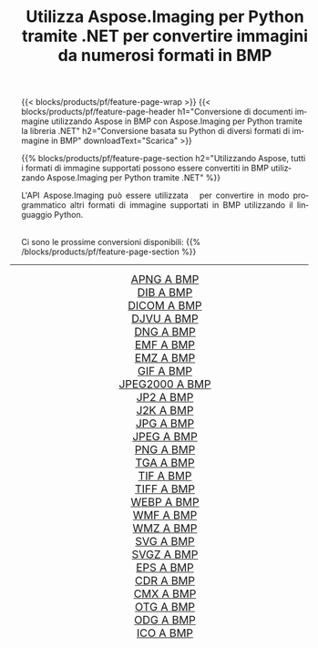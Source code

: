 ﻿---
title: Utilizza Aspose.Imaging per Python tramite .NET per convertire immagini da numerosi formati in BMP 
weight: 3920
url: /it/python-net/conversion/to/bmp/ 
lang: it
langdirlevel: 2
locales: zh-hans,ja,it,ru,de,es,fr,nl,id,lt,pl,pt,vi,tr,ko,zh-hant,ar,hi,th,sv,cs,uk,he
description: Puoi utilizzare Aspose.Imaging per Python tramite la libreria .NET per convertire da una varietà di formati in BMP
---

{{< blocks/products/pf/feature-page-wrap >}}
{{< blocks/products/pf/feature-page-header h1="Conversione di documenti immagine utilizzando Aspose in BMP con Aspose.Imaging per Python tramite la libreria .NET" h2="Conversione basata su Python di diversi formati di immagine in BMP" downloadText="Scarica" >}}


{{% blocks/products/pf/feature-page-section  h2="Utilizzando Aspose, tutti i formati di immagine supportati possono essere convertiti in BMP utilizzando Aspose.Imaging per Python tramite .NET" %}}
<p align=justify>L'API Aspose.Imaging può essere utilizzata   per convertire in modo programmatico altri formati di immagine supportati in BMP utilizzando il linguaggio Python.</p>
<br/>
Ci sono le prossime conversioni disponibili:
{{% /blocks/products/pf/feature-page-section %}}
<div class="container-fluid productfamilypage bg-gray">
    <div class="convertypes bg-gray agp-content section">
        <div class="container">
		<hr style="margin-left:-20px;"/>
		<div class="row other-converters" style="gap: 10px;font-size: 19px;text-align:center;">
		    <div class='col-md-2 other-converter remove-lp remove-rp'><a href="/imaging/it/python-net/conversion/apng-to-bmp/" style="padding:15px;">APNG A BMP</a></div>
<div class='col-md-2 other-converter remove-lp remove-rp'><a href="/imaging/it/python-net/conversion/dib-to-bmp/" style="padding:15px;">DIB A BMP</a></div>
<div class='col-md-2 other-converter remove-lp remove-rp'><a href="/imaging/it/python-net/conversion/dicom-to-bmp/" style="padding:15px;">DICOM A BMP</a></div>
<div class='col-md-2 other-converter remove-lp remove-rp'><a href="/imaging/it/python-net/conversion/djvu-to-bmp/" style="padding:15px;">DJVU A BMP</a></div>
<div class='col-md-2 other-converter remove-lp remove-rp'><a href="/imaging/it/python-net/conversion/dng-to-bmp/" style="padding:15px;">DNG A BMP</a></div>
<div class='col-md-2 other-converter remove-lp remove-rp'><a href="/imaging/it/python-net/conversion/emf-to-bmp/" style="padding:15px;">EMF A BMP</a></div>
<div class='col-md-2 other-converter remove-lp remove-rp'><a href="/imaging/it/python-net/conversion/emz-to-bmp/" style="padding:15px;">EMZ A BMP</a></div>
<div class='col-md-2 other-converter remove-lp remove-rp'><a href="/imaging/it/python-net/conversion/gif-to-bmp/" style="padding:15px;">GIF A BMP</a></div>
<div class='col-md-2 other-converter remove-lp remove-rp'><a href="/imaging/it/python-net/conversion/jpeg2000-to-bmp/" style="padding:15px;">JPEG2000 A BMP</a></div>
<div class='col-md-2 other-converter remove-lp remove-rp'><a href="/imaging/it/python-net/conversion/jp2-to-bmp/" style="padding:15px;">JP2 A BMP</a></div>
<div class='col-md-2 other-converter remove-lp remove-rp'><a href="/imaging/it/python-net/conversion/j2k-to-bmp/" style="padding:15px;">J2K A BMP</a></div>
<div class='col-md-2 other-converter remove-lp remove-rp'><a href="/imaging/it/python-net/conversion/jpg-to-bmp/" style="padding:15px;">JPG A BMP</a></div>
<div class='col-md-2 other-converter remove-lp remove-rp'><a href="/imaging/it/python-net/conversion/jpeg-to-bmp/" style="padding:15px;">JPEG A BMP</a></div>
<div class='col-md-2 other-converter remove-lp remove-rp'><a href="/imaging/it/python-net/conversion/png-to-bmp/" style="padding:15px;">PNG A BMP</a></div>
<div class='col-md-2 other-converter remove-lp remove-rp'><a href="/imaging/it/python-net/conversion/tga-to-bmp/" style="padding:15px;">TGA A BMP</a></div>
<div class='col-md-2 other-converter remove-lp remove-rp'><a href="/imaging/it/python-net/conversion/tif-to-bmp/" style="padding:15px;">TIF A BMP</a></div>
<div class='col-md-2 other-converter remove-lp remove-rp'><a href="/imaging/it/python-net/conversion/tiff-to-bmp/" style="padding:15px;">TIFF A BMP</a></div>
<div class='col-md-2 other-converter remove-lp remove-rp'><a href="/imaging/it/python-net/conversion/webp-to-bmp/" style="padding:15px;">WEBP A BMP</a></div>
<div class='col-md-2 other-converter remove-lp remove-rp'><a href="/imaging/it/python-net/conversion/wmf-to-bmp/" style="padding:15px;">WMF A BMP</a></div>
<div class='col-md-2 other-converter remove-lp remove-rp'><a href="/imaging/it/python-net/conversion/wmz-to-bmp/" style="padding:15px;">WMZ A BMP</a></div>
<div class='col-md-2 other-converter remove-lp remove-rp'><a href="/imaging/it/python-net/conversion/svg-to-bmp/" style="padding:15px;">SVG A BMP</a></div>
<div class='col-md-2 other-converter remove-lp remove-rp'><a href="/imaging/it/python-net/conversion/svgz-to-bmp/" style="padding:15px;">SVGZ A BMP</a></div>
<div class='col-md-2 other-converter remove-lp remove-rp'><a href="/imaging/it/python-net/conversion/eps-to-bmp/" style="padding:15px;">EPS A BMP</a></div>
<div class='col-md-2 other-converter remove-lp remove-rp'><a href="/imaging/it/python-net/conversion/cdr-to-bmp/" style="padding:15px;">CDR A BMP</a></div>
<div class='col-md-2 other-converter remove-lp remove-rp'><a href="/imaging/it/python-net/conversion/cmx-to-bmp/" style="padding:15px;">CMX A BMP</a></div>
<div class='col-md-2 other-converter remove-lp remove-rp'><a href="/imaging/it/python-net/conversion/otg-to-bmp/" style="padding:15px;">OTG A BMP</a></div>
<div class='col-md-2 other-converter remove-lp remove-rp'><a href="/imaging/it/python-net/conversion/odg-to-bmp/" style="padding:15px;">ODG A BMP</a></div>
<div class='col-md-2 other-converter remove-lp remove-rp'><a href="/imaging/it/python-net/conversion/ico-to-bmp/" style="padding:15px;">ICO A BMP</a></div>
                </div>
        </div>
    </div>
</div>
<br/>

